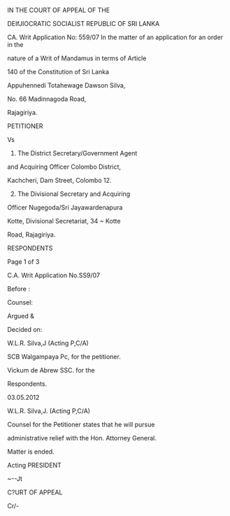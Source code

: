 IN THE COURT OF APPEAL OF THE

DEIfJIOCRATIC SOCIALIST REPUBLIC OF SRI LANKA

CA. Writ Application No: 559/07 In the matter of an application for an order in the

nature of a Writ of Mandamus in terms of Article

140 of the Constitution of Sri Lanka

Appuhennedi Totahewage Dawson Silva,

No. 66 Madinnagoda Road,

Rajagiriya.

PETITIONER

Vs

1. The District Secretary/Government Agent

and Acquiring Officer Colombo District,

Kachcheri, Dam Street, Colombo 12.

2. The Divisional Secretary and Acquiring

Officer Nugegoda/Sri Jayawardenapura

Kotte, Divisional Secretariat, 34 ~ Kotte

Road, Rajagiriya.

RESPONDENTS

Page 1 of 3

C.A. Writ Application No.SS9/07

Before :

Counsel:

Argued &

Decided on:

W.L.R. Silva,J (Acting P,C/A)

SCB Walgampaya Pc, for the petitioner.

Vickum de Abrew SSC. for the

Respondents.

03.05.2012

W.L.R. Silva,J. (Acting P,C/A)

Counsel for the Petitioner states that he will pursue

administrative relief with the Hon. Attorney General.

Matter is ended.

Acting PRESIDENT

~--Jt

C?URT OF APPEAL

Cr/-
